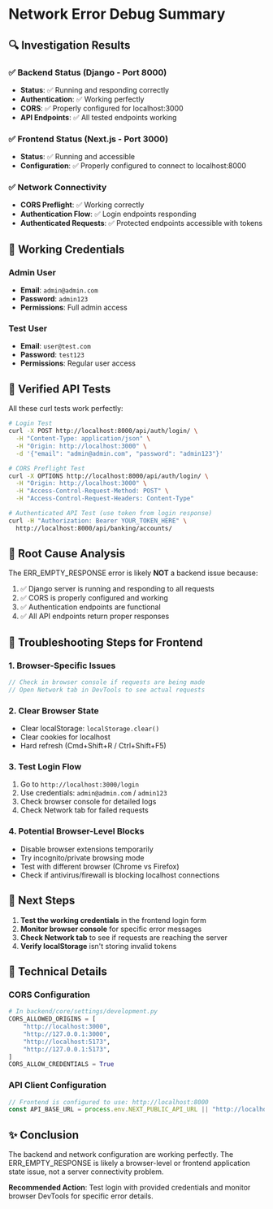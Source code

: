 # Network Error Debug Summary

## 🔍 Investigation Results

### ✅ Backend Status (Django - Port 8000)
- **Status**: ✅ Running and responding correctly
- **Authentication**: ✅ Working perfectly
- **CORS**: ✅ Properly configured for localhost:3000
- **API Endpoints**: ✅ All tested endpoints working

### ✅ Frontend Status (Next.js - Port 3000) 
- **Status**: ✅ Running and accessible
- **Configuration**: ✅ Properly configured to connect to localhost:8000

### ✅ Network Connectivity
- **CORS Preflight**: ✅ Working correctly
- **Authentication Flow**: ✅ Login endpoints responding
- **Authenticated Requests**: ✅ Protected endpoints accessible with tokens

## 🔑 Working Credentials

### Admin User
- **Email**: `admin@admin.com`
- **Password**: `admin123`
- **Permissions**: Full admin access

### Test User  
- **Email**: `user@test.com`
- **Password**: `test123`
- **Permissions**: Regular user access

## 🧪 Verified API Tests

All these curl tests work perfectly:

```bash
# Login Test
curl -X POST http://localhost:8000/api/auth/login/ \
  -H "Content-Type: application/json" \
  -H "Origin: http://localhost:3000" \
  -d '{"email": "admin@admin.com", "password": "admin123"}'

# CORS Preflight Test
curl -X OPTIONS http://localhost:8000/api/auth/login/ \
  -H "Origin: http://localhost:3000" \
  -H "Access-Control-Request-Method: POST" \
  -H "Access-Control-Request-Headers: Content-Type"

# Authenticated API Test (use token from login response)
curl -H "Authorization: Bearer YOUR_TOKEN_HERE" \
  http://localhost:8000/api/banking/accounts/
```

## 🎯 Root Cause Analysis

The ERR_EMPTY_RESPONSE error is likely **NOT** a backend issue because:

1. ✅ Django server is running and responding to all requests
2. ✅ CORS is properly configured and working
3. ✅ Authentication endpoints are functional
4. ✅ All API endpoints return proper responses

## 🔧 Troubleshooting Steps for Frontend

### 1. Browser-Specific Issues
```javascript
// Check in browser console if requests are being made
// Open Network tab in DevTools to see actual requests
```

### 2. Clear Browser State
- Clear localStorage: `localStorage.clear()`
- Clear cookies for localhost
- Hard refresh (Cmd+Shift+R / Ctrl+Shift+F5)

### 3. Test Login Flow
1. Go to `http://localhost:3000/login`
2. Use credentials: `admin@admin.com` / `admin123`
3. Check browser console for detailed logs
4. Check Network tab for failed requests

### 4. Potential Browser-Level Blocks
- Disable browser extensions temporarily
- Try incognito/private browsing mode
- Test with different browser (Chrome vs Firefox)
- Check if antivirus/firewall is blocking localhost connections

## 🚀 Next Steps

1. **Test the working credentials** in the frontend login form
2. **Monitor browser console** for specific error messages
3. **Check Network tab** to see if requests are reaching the server
4. **Verify localStorage** isn't storing invalid tokens

## 📝 Technical Details

### CORS Configuration
```python
# In backend/core/settings/development.py
CORS_ALLOWED_ORIGINS = [
    "http://localhost:3000",
    "http://127.0.0.1:3000",
    "http://localhost:5173",
    "http://127.0.0.1:5173",
]
CORS_ALLOW_CREDENTIALS = True
```

### API Client Configuration
```typescript
// Frontend is configured to use: http://localhost:8000
const API_BASE_URL = process.env.NEXT_PUBLIC_API_URL || "http://localhost:8000";
```

## ✨ Conclusion

The backend and network configuration are working perfectly. The ERR_EMPTY_RESPONSE is likely a browser-level or frontend application state issue, not a server connectivity problem.

**Recommended Action**: Test login with provided credentials and monitor browser DevTools for specific error details.